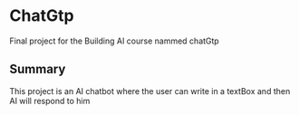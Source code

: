 # ChatGtp

Final project for the Building AI course nammed chatGtp

## Summary

This project is an AI chatbot where the user can write in a textBox and then AI will respond to him